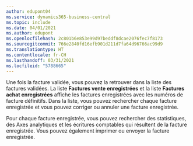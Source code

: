 ```yaml
---
author: edupont04
ms.service: dynamics365-business-central
ms.topic: include
ms.date: 04/01/2021
ms.author: edupont
ms.openlocfilehash: 2c801b6e853e99d97beddf8dcae2076fec7f8173
ms.sourcegitcommit: 766e2840fd16efb901d211d7fa64d96766ac99d9
ms.translationtype: HT
ms.contentlocale: fr-CH
ms.lasthandoff: 03/31/2021
ms.locfileid: "5788665"
---
```

Une fois la facture validée, vous pouvez la retrouver dans la liste des factures validées. La liste **Factures vente enregistrées** et la liste **Factures achat enregistrées** affiche les factures enregistrées avec les numéros de facture définitifs. Dans la liste, vous pouvez rechercher chaque facture enregistrée et vous pouvez corriger ou annuler une facture enregistrée.  

Pour chaque facture enregistrée, vous pouvez rechercher des statistiques, des Axes analytiques et les écritures comptables qui résultent de la facture enregistrée. Vous pouvez également imprimer ou envoyer la facture enregistrée.  
